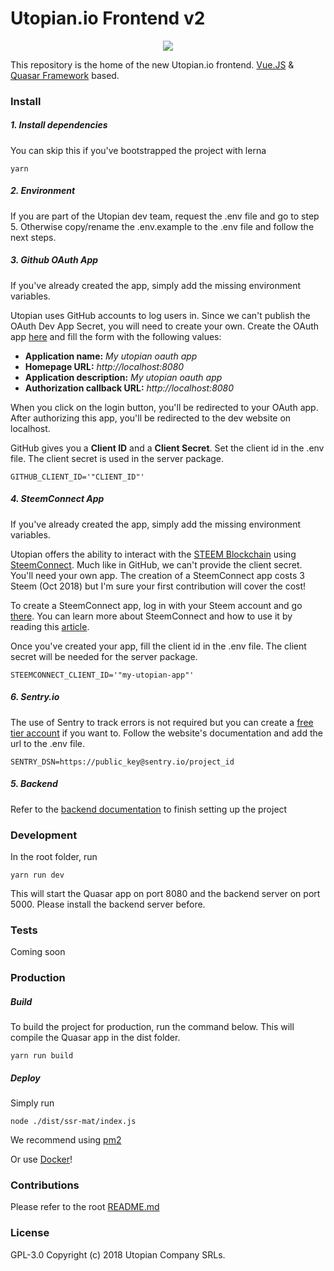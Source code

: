 # Utopian.io Frontend v2
<p align="center">
  <img src="https://cdn.steemitimages.com/DQmVV3aEvdcwPR6RuJebHWLmibTBtwsLQoc3AnD7RQFE9DA/utopian-post-banner.png" />
</p>

This repository is the home of the new Utopian.io frontend. [Vue.JS](https://vuejs.org/) & [Quasar Framework](https://quasar-framework.org/) based.

### Install

##### 1. Install dependencies
You can skip this if you've bootstrapped the project with lerna  
```shell
yarn
```

##### 2. Environment
If you are part of the Utopian dev team, request the .env file and go to step 5. Otherwise copy/rename the .env.example to the .env file and follow the next steps.

##### 3. Github OAuth App
If you've already created the app, simply add the missing environment variables.

Utopian uses GitHub accounts to log users in. Since we can't publish the OAuth Dev App Secret, you will need to create your own.
Create the OAuth app [here](https://github.com/settings/applications/new) and fill the form with the following values: 
* **Application name:** _My utopian oauth app_
* **Homepage URL:** _http://localhost:8080_
* **Application description:** _My utopian oauth app_
* **Authorization callback URL:** _http://localhost:8080_

When you click on the login button, you'll be redirected to your OAuth app. After authorizing this app, you'll be redirected to the dev website on localhost. 

GitHub gives you a **Client ID** and a **Client Secret**. Set the client id in the .env file. The client secret is used in the server package.

```
GITHUB_CLIENT_ID='"CLIENT_ID"'
```

##### 4. SteemConnect App
If you've already created the app, simply add the missing environment variables.

Utopian offers the ability to interact with the [STEEM Blockchain](https://steem.io/) using [SteemConnect](https://steemconnect.com/). Much like in GitHub, we can't provide the client secret. You'll need your own app.
The creation of a SteemConnect app costs 3 Steem (Oct 2018) but I'm sure your first contribution will cover the cost!

To create a SteemConnect app, log in with your Steem account and go [there](https://steemconnect.com/apps/create).
You can learn more about SteemConnect and how to use it by reading this [article](https://steemit.com/steemconnect/@noisy/how-to-configure-steemconnect-v2-and-use-it-with-your-application-how-it-works-and-how-it-is-different-from-v1). 

Once you've created your app, fill the client id in the .env file. The client secret will be needed for the server package.

```
STEEMCONNECT_CLIENT_ID='"my-utopian-app"'
```

##### 6. Sentry.io
The use of Sentry to track errors is not required but you can create a [free tier account](https://sentry.io/signup/) if you want to.
Follow the website's documentation and add the url to the .env file.

```
SENTRY_DSN=https://public_key@sentry.io/project_id
```

##### 5. Backend
Refer to the [backend documentation](https://github.com/utopian-io/v2.utopian.io/tree/develop/packages/server/README.md) to finish setting up the project

### Development
In the root folder, run
```shell
yarn run dev
```
This will start the Quasar app on port 8080 and the backend server on port 5000. Please install the backend server before.

### Tests
Coming soon

### Production

##### Build
To build the project for production, run the command below. This will compile the Quasar app in the dist folder.

```shell
yarn run build
```
##### Deploy
Simply run

```shell
node ./dist/ssr-mat/index.js
```
We recommend using [pm2](http://pm2.keymetrics.io/)

Or use [Docker](https://www.docker.com/)!

### Contributions
Please refer to the root [README.md](https://github.com/utopian-io/v2.utopian.io/blob/develop/README.md)

### License

GPL-3.0 Copyright (c) 2018 Utopian Company SRLs.
